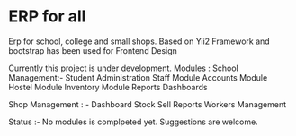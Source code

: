 ERP for all
===============================
Erp for school, college and small shops.
Based on Yii2 Framework and bootstrap has been used for Frontend Design

Currently this project is under development.
Modules :
School Management:- Student Administration
                    Staff Module
                    Accounts Module
                    Hostel Module
                    Inventory Module
                    Reports
                    Dashboards
                    
Shop Management : - Dashboard
                    Stock
                    Sell
                    Reports
                    Workers Management

Status  :- No modules is complpeted yet. Suggestions are welcome.


                    
                    

